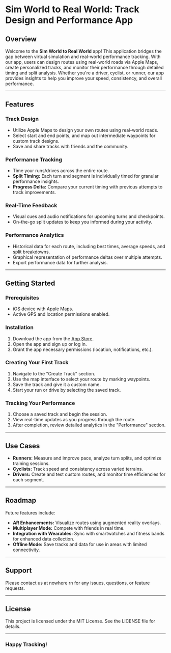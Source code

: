 # Sim World to Real World: Track Design and Performance App

## Overview
Welcome to the **Sim World to Real World** app! This application bridges the gap between virtual simulation and real-world performance tracking. With our app, users can design routes using real-world roads via Apple Maps, create personalized tracks, and monitor their performance through detailed timing and split analysis. Whether you're a driver, cyclist, or runner, our app provides insights to help you improve your speed, consistency, and overall performance.

---

## Features

### **Track Design**
- Utilize Apple Maps to design your own routes using real-world roads.
- Select start and end points, and map out intermediate waypoints for custom track designs.
- Save and share tracks with friends and the community.

### **Performance Tracking**
- Time your runs/drives across the entire route.
- **Split Timing:** Each turn and segment is individually timed for granular performance insights.
- **Progress Delta:** Compare your current timing with previous attempts to track improvements.

### **Real-Time Feedback**
- Visual cues and audio notifications for upcoming turns and checkpoints.
- On-the-go split updates to keep you informed during your activity.

### **Performance Analytics**
- Historical data for each route, including best times, average speeds, and split breakdowns.
- Graphical representation of performance deltas over multiple attempts.
- Export performance data for further analysis.

---

## Getting Started

### **Prerequisites**
- iOS device with Apple Maps.
- Active GPS and location permissions enabled.

### **Installation**
1. Download the app from the [App Store](#).
2. Open the app and sign up or log in.
3. Grant the app necessary permissions (location, notifications, etc.).

### **Creating Your First Track**
1. Navigate to the "Create Track" section.
2. Use the map interface to select your route by marking waypoints.
3. Save the track and give it a custom name.
4. Start your run or drive by selecting the saved track.

### **Tracking Your Performance**
1. Choose a saved track and begin the session.
2. View real-time updates as you progress through the route.
3. After completion, review detailed analytics in the "Performance" section.

---

## Use Cases
- **Runners:** Measure and improve pace, analyze turn splits, and optimize training sessions.
- **Cyclists:** Track speed and consistency across varied terrains.
- **Drivers:** Create and test custom routes, and monitor time efficiencies for each segment.

---

## Roadmap
Future features include:
- **AR Enhancements:** Visualize routes using augmented reality overlays.
- **Multiplayer Mode:** Compete with friends in real time.
- **Integration with Wearables:** Sync with smartwatches and fitness bands for enhanced data collection.
- **Offline Mode:** Save tracks and data for use in areas with limited connectivity.

---

## Support
Please contact us at nowhere rn for any issues, questions, or feature requests.

---

## License
This project is licensed under the MIT License. See the LICENSE file for details.

---

### Happy Tracking!
